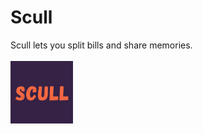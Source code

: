 # Scull
Scull lets you split bills and share memories.
<br><br>
<img src="logo.png" width="100" height="100"/>

